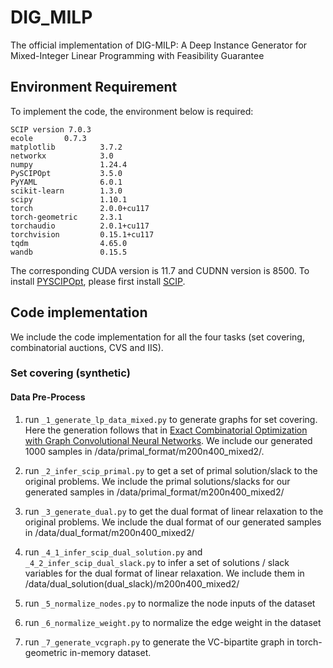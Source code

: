 # DIG_MILP
The official implementation of DIG-MILP: A Deep Instance Generator for Mixed-Integer Linear Programming with Feasibility Guarantee

## Environment Requirement

To implement the code, the environment below is required:
```
SCIP version 7.0.3
ecole       0.7.3
matplotlib          3.7.2
networkx            3.0
numpy               1.24.4
PySCIPOpt           3.5.0
PyYAML              6.0.1
scikit-learn        1.3.0
scipy               1.10.1
torch               2.0.0+cu117
torch-geometric     2.3.1
torchaudio          2.0.1+cu117
torchvision         0.15.1+cu117
tqdm                4.65.0
wandb               0.15.5
```
The corresponding CUDA version is 11.7 and CUDNN version is 8500.
To install [PYSCIPOpt](https://github.com/scipopt/PySCIPOpt), please first install [SCIP](https://scipopt.org/doc).

## Code implementation

We include the code implementation for all the four tasks (set covering, combinatorial auctions, CVS and IIS).

### Set covering (synthetic)

#### Data Pre-Process

1. run ```_1_generate_lp_data_mixed.py``` to generate graphs for set covering. Here the generation follows that in [Exact Combinatorial Optimization with Graph Convolutional Neural Networks](https://github.com/ds4dm/learn2branch). We include our generated 1000 samples in /data/primal_format/m200n400_mixed2/.

2. run ```_2_infer_scip_primal.py``` to get a set of primal solution/slack to the original problems. We include the primal solutions/slacks for our generated samples in /data/primal_format/m200n400_mixed2/

3. run ```_3_generate_dual.py``` to get the dual format of linear relaxation to the original problems. We include the dual format of our generated samples in /data/dual_format/m200n400_mixed2/

4. run   ```_4_1_infer_scip_dual_solution.py``` and ```_4_2_infer_scip_dual_slack.py``` to infer a set of solutions / slack variables for the dual format of linear relaxation. We include them in /data/dual_solution(dual_slack)/m200n400_mixed2/
5. run ```_5_normalize_nodes.py``` to normalize the node inputs of the dataset
6. run ```_6_normalize_weight.py``` to normalize the edge weight in the dataset
7. run ```_7_generate_vcgraph.py``` to generate the VC-bipartite graph in torch-geometric in-memory dataset.

